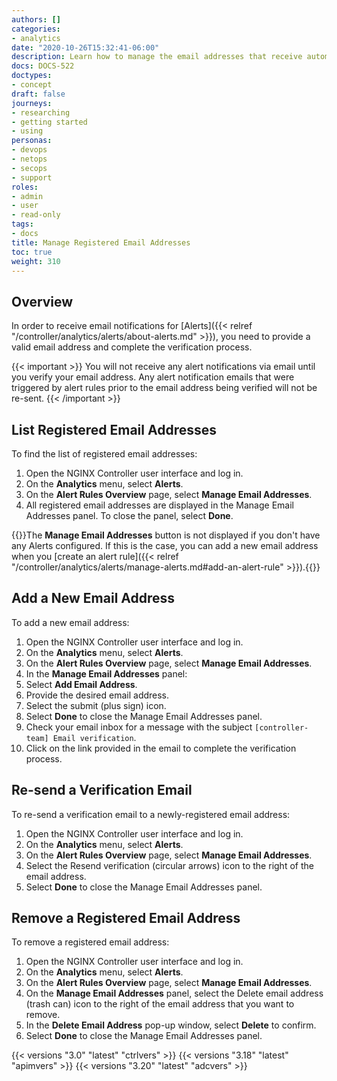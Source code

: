 ```yaml
---
authors: []
categories:
- analytics
date: "2020-10-26T15:32:41-06:00"
description: Learn how to manage the email addresses that receive automatic alert notifications.
docs: DOCS-522
doctypes:
- concept
draft: false
journeys:
- researching
- getting started
- using
personas:
- devops
- netops
- secops
- support
roles:
- admin
- user
- read-only
tags:
- docs
title: Manage Registered Email Addresses
toc: true
weight: 310
---
```


## Overview

In order to receive email notifications for [Alerts]({{< relref "/controller/analytics/alerts/about-alerts.md" >}}), you need to provide a valid email address and complete the verification process. 

{{< important >}}
You will not receive any alert notifications via email until you verify your email address. Any alert notification emails that were triggered by alert rules prior to the email address being verified will not be re-sent.
{{< /important >}}

## List Registered Email Addresses

To find the list of registered email addresses:

1. Open the NGINX Controller user interface and log in.
1. On the **Analytics** menu, select **Alerts**.
1. On the **Alert Rules Overview** page, select **Manage Email Addresses**.
1. All registered email addresses are displayed in the Manage Email Addresses panel. To close the panel, select **Done**.

{{<important>}}The **Manage Email Addresses** button is not displayed if you don't have any Alerts configured. If this is the case, you can add a new email address when you [create an alert rule]({{< relref "/controller/analytics/alerts/manage-alerts.md#add-an-alert-rule" >}}).{{</important>}}
  
## Add a New Email Address

To add a new email address: 

1. Open the NGINX Controller user interface and log in.
1. On the **Analytics** menu, select **Alerts**.
1. On the **Alert Rules Overview** page, select **Manage Email Addresses**.
1. In the **Manage Email Addresses** panel: 
1. Select **Add Email Address**.
1. Provide the desired email address. 
1. Select the submit (plus sign) icon.
1. Select **Done** to close the Manage Email Addresses panel.
1. Check your email inbox for a message with the subject `[controller-team] Email verification`. 
1. Click on the link provided in the email to complete the verification process.

## Re-send a Verification Email

To re-send a verification email to a newly-registered email address:

1. Open the NGINX Controller user interface and log in.
1. On the **Analytics** menu, select **Alerts**.
1. On the **Alert Rules Overview** page, select **Manage Email Addresses**.
1. Select the Resend verification (circular arrows) icon to the right of the email address.
1. Select **Done** to close the Manage Email Addresses panel.

## Remove a Registered Email Address

To remove a registered email address: 

1. Open the NGINX Controller user interface and log in.
1. On the **Analytics** menu, select **Alerts**.
1. On the **Alert Rules Overview** page, select **Manage Email Addresses**.
1. On the **Manage Email Addresses** panel, select the Delete email address (trash can) icon to the right of the email address that you want to remove.
1. In the **Delete Email Address** pop-up window, select **Delete** to confirm.
1. Select **Done** to close the Manage Email Addresses panel.

{{< versions "3.0" "latest" "ctrlvers" >}}
{{< versions "3.18" "latest" "apimvers" >}}
{{< versions "3.20" "latest" "adcvers" >}}